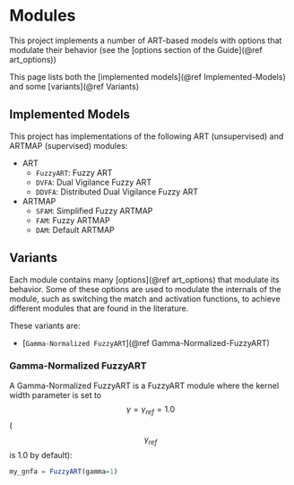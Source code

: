 # Modules

This project implements a number of ART-based models with options that modulate their behavior (see the [options section of the Guide](@ref art_options))

This page lists both the [implemented models](@ref Implemented-Models) and some [variants](@ref Variants)

## Implemented Models

This project has implementations of the following ART (unsupervised) and ARTMAP (supervised) modules:

- ART
  - `FuzzyART`: Fuzzy ART
  - `DVFA`: Dual Vigilance Fuzzy ART
  - `DDVFA`: Distributed Dual Vigilance Fuzzy ART
- ARTMAP
  - `SFAM`: Simplified Fuzzy ARTMAP
  - `FAM`: Fuzzy ARTMAP
  - `DAM`: Default ARTMAP

## Variants

Each module contains many [options](@ref art_options) that modulate its behavior.
Some of these options are used to modulate the internals of the module, such as switching the match and activation functions, to achieve different modules that are found in the literature.

These variants are:

- [`Gamma-Normalized FuzzyART`](@ref Gamma-Normalized-FuzzyART)

### Gamma-Normalized FuzzyART

A Gamma-Normalized FuzzyART is a FuzzyART module where the kernel width parameter is set to $$\gamma = \gamma_{ref} = 1.0$$ ($$\gamma_{ref}$$ is 1.0 by default):

```julia
my_gnfa = FuzzyART(gamma=1)
```
